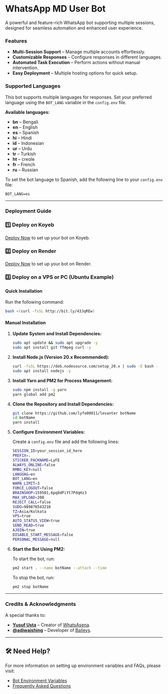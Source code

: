 # WhatsApp MD User Bot

A powerful and feature-rich WhatsApp bot supporting multiple sessions, designed for seamless automation and enhanced user experience.

### Features

- **Multi-Session Support** – Manage multiple accounts effortlessly.
- **Customizable Responses** – Configure responses in different languages.
- **Automated Task Execution** – Perform actions without manual intervention.
- **Easy Deployment** – Multiple hosting options for quick setup.

### Supported Languages

This bot supports multiple languages for responses. Set your preferred language using the `BOT_LANG` variable in the `config.env` file.

**Available languages:**

- **bn** – Bengali  
- **en** – English  
- **es** – Spanish  
- **hi** – Hindi  
- **id** – Indonesian  
- **ur** – Urdu  
- **tr** – Turkish  
- **ht** – creole  
- **fr** – French  
- **ru** – Russian  

To set the bot language to Spanish, add the following line to your `config.env` file:

```env
BOT_LANG=es
```
---

### Deployment Guide

### 1️⃣ Deploy on Koyeb

[Deploy Now](https://qr-hazel-alpha.vercel.app/) to set up your bot on Koyeb.

### 2️⃣ Deploy on Render

[Deploy Now](https://qr-hazel-alpha.vercel.app/) to set up your bot on Render.

### 3️⃣ Deploy on a VPS or PC (Ubuntu Example)

#### **Quick Installation**

Run the following command:

```sh
bash <(curl -fsSL http://bit.ly/43JqREw)
```

#### **Manual Installation**

1. **Update System and Install Dependencies:**

   ```sh
   sudo apt update && sudo apt upgrade -y
   sudo apt install git ffmpeg curl -y
   ```

2. **Install Node.js (Version 20.x Recommended):**

   ```sh
   curl -fsSL https://deb.nodesource.com/setup_20.x | sudo -E bash -
   sudo apt install nodejs -y
   ```

3. **Install Yarn and PM2 for Process Management:**

   ```sh
   sudo npm install -g yarn
   yarn global add pm2
   ```

4. **Clone the Repository and Install Dependencies:**

   ```sh
   git clone https://github.com/lyfe00011/levanter botName
   cd botName
   yarn install
   ```

5. **Configure Environment Variables:**

   Create a `config.env` file and add the following lines:

   ```sh
   SESSION_ID=your_session_id_here
   PREFIX=.
   STICKER_PACKNAME=LyFE
   ALWAYS_ONLINE=false
   RMBG_KEY=null
   LANGUAG=en
   BOT_LANG=en
   WARN_LIMIT=3
   FORCE_LOGOUT=false
   BRAINSHOP=159501,6pq8dPiYt7PdqHz3
   MAX_UPLOAD=200
   REJECT_CALL=false
   SUDO=989876543210
   TZ=Asia/Kolkata
   VPS=true
   AUTO_STATUS_VIEW=true
   SEND_READ=true
   AJOIN=true
   DISABLE_START_MESSAGE=false
   PERSONAL_MESSAGE=null
   ```

6. **Start the Bot Using PM2:**

   To start the bot, run:

   ```sh
   pm2 start . --name botName --attach --time
   ```

   To stop the bot, run:

   ```sh
   pm2 stop botName
   ```
---

### Credits & Acknowledgments

A special thanks to:

- **[Yusuf Usta](https://github.com/Quiec)** – Creator of [WhatsAsena](https://github.com/yusufusta/WhatsAsena).  
- **[@adiwajshing](https://github.com/adiwajshing)** – Developer of [Baileys](https://github.com/adiwajshing/Baileys).

---

## 🛠 Need Help?

For more information on setting up environment variables and FAQs, please visit:

- [Bot Environment Variables](https://levanter-plugins.vercel.app/env)  
- [Frequently Asked Questions](https://levanter-plugins.vercel.app/faq)
